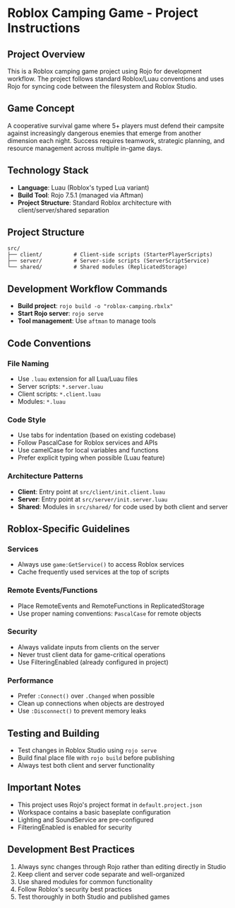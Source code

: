 # Roblox Camping Game - Project Instructions

## Project Overview
This is a Roblox camping game project using Rojo for development workflow. The project follows standard Roblox/Luau conventions and uses Rojo for syncing code between the filesystem and Roblox Studio.

## Game Concept
A cooperative survival game where 5+ players must defend their campsite against increasingly dangerous enemies that emerge from another dimension each night. Success requires teamwork, strategic planning, and resource management across multiple in-game days.

## Technology Stack
- **Language**: Luau (Roblox's typed Lua variant)
- **Build Tool**: Rojo 7.5.1 (managed via Aftman)
- **Project Structure**: Standard Roblox architecture with client/server/shared separation

## Project Structure
```
src/
├── client/          # Client-side scripts (StarterPlayerScripts)
├── server/          # Server-side scripts (ServerScriptService)
└── shared/          # Shared modules (ReplicatedStorage)
```

## Development Workflow Commands
- **Build project**: `rojo build -o "roblox-camping.rbxlx"`
- **Start Rojo server**: `rojo serve`
- **Tool management**: Use `aftman` to manage tools

## Code Conventions

### File Naming
- Use `.luau` extension for all Lua/Luau files
- Server scripts: `*.server.luau`
- Client scripts: `*.client.luau`
- Modules: `*.luau`

### Code Style
- Use tabs for indentation (based on existing codebase)
- Follow PascalCase for Roblox services and APIs
- Use camelCase for local variables and functions
- Prefer explicit typing when possible (Luau feature)

### Architecture Patterns
- **Client**: Entry point at `src/client/init.client.luau`
- **Server**: Entry point at `src/server/init.server.luau`
- **Shared**: Modules in `src/shared/` for code used by both client and server

## Roblox-Specific Guidelines

### Services
- Always use `game:GetService()` to access Roblox services
- Cache frequently used services at the top of scripts

### Remote Events/Functions
- Place RemoteEvents and RemoteFunctions in ReplicatedStorage
- Use proper naming conventions: `PascalCase` for remote objects

### Security
- Always validate inputs from clients on the server
- Never trust client data for game-critical operations
- Use FilteringEnabled (already configured in project)

### Performance
- Prefer `:Connect()` over `.Changed` when possible
- Clean up connections when objects are destroyed
- Use `:Disconnect()` to prevent memory leaks

## Testing and Building
- Test changes in Roblox Studio using `rojo serve`
- Build final place file with `rojo build` before publishing
- Always test both client and server functionality

## Important Notes
- This project uses Rojo's project format in `default.project.json`
- Workspace contains a basic baseplate configuration
- Lighting and SoundService are pre-configured
- FilteringEnabled is enabled for security

## Development Best Practices
1. Always sync changes through Rojo rather than editing directly in Studio
2. Keep client and server code separate and well-organized
3. Use shared modules for common functionality
4. Follow Roblox's security best practices
5. Test thoroughly in both Studio and published games
